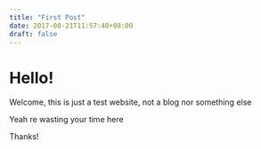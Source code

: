 ```yaml
---
title: "First Post"
date: 2017-08-21T11:57:40+08:00
draft: false
---
```


# Hello!

Welcome, this is just a test website, not a blog nor something else

Yeah re wasting your time here

Thanks!
